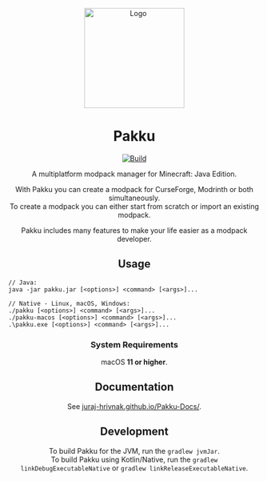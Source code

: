 
<p align="center">  
  <a href="https://github.com/juraj-hrivnak/pakku">
    <img
      src="https://github.com/juraj-hrivnak/Pakku/assets/71150936/818cb871-15eb-4052-9577-dc8ba75e0855"
      alt="Logo"
      width="200"
    >
  </a>
  <h1 align="center">Pakku</h1>
</p>


<p align="center">
  <a href="https://github.com/juraj-hrivnak/Pakku/actions/workflows/Build.yml">
    <img
      src="https://github.com/juraj-hrivnak/Pakku/actions/workflows/Build.yml/badge.svg"
      alt="Build"
    >
  </a>
</p>

<p align="center">
  A multiplatform modpack manager for Minecraft: Java Edition.
</p>

<p align="center">
  With Pakku you can create a modpack for CurseForge, Modrinth or both simultaneously. <br>
  To create a modpack you can either start from scratch or import an existing modpack.
</p>

<p align="center">
  Pakku includes many features to make your life easier as a modpack developer. 
</p>

<h2 align="center">Usage</h2>

```
// Java:
java -jar pakku.jar [<options>] <command> [<args>]...

// Native - Linux, macOS, Windows:
./pakku [<options>] <command> [<args>]...
./pakku-macos [<options>] <command> [<args>]...
.\pakku.exe [<options>] <command> [<args>]...
```

<h3 align="center">System Requirements</h3>

<p align="center">
  macOS <b>11 or higher</b>.
</p>

<h2 align="center">Documentation</h2>

<p align="center">
  See <a href="https://juraj-hrivnak.github.io/Pakku-Docs/home.html">juraj-hrivnak.github.io/Pakku-Docs/</a>.
</p>

<h2 align="center">Development</h2>

<p align="center">
  To build Pakku for the JVM, run the <code>gradlew jvmJar</code>. <br>
  To build Pakku using Kotlin/Native, run the <code>gradlew linkDebugExecutableNative</code> or <code>gradlew linkReleaseExecutableNative</code>.
</p>

